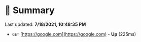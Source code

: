 # 📖 Summary
Last updated: **7/18/2021, 10:48:35 PM**

- `GET` [https://google.com](https://google.com) - **Up** (225ms)
